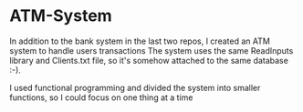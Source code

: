 # ATM-System
In addition to the bank system in the last two repos, I created an ATM system to handle users transactions
The system uses the same ReadInputs library and Clients.txt file, so it's somehow attached to the same database :-).

I used functional programming and divided the system into smaller functions, so I could focus on one thing at a time
